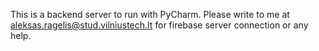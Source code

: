 This is a backend server to run with PyCharm.
Please write to me at aleksas.ragelis@stud.vilniustech.lt for firebase server connection or any help.

